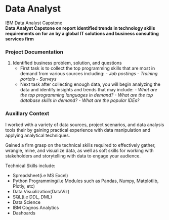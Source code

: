 # Data Analyst
IBM Data Analyst Capstone
<br>
**Data Analyst Capstone on report identified trends in technology skills requirements on for an by a global IT solutions and business consulting services firm** <br>
### Project Documentation
1. Identified business problem, solution, and questions
     - First task is to collect the top programming skills that are most in demand from various sources including:
               - *Job postings
               - Training portals
               - Surveys*
     - Next task after collecting enough data, you will begin analyzing the data and identify insights and trends that may include:
               - *What are the top programming languages in demand?
               - What are the top database skills in demand?
               - What are the popular IDEs?*

### Auxillary Context
I worked with a variety of data sources, project scenarios, and data analysis tools their by gaining practical experience with data manipulation and applying analytical techniques.

Gained a firm grasp on the technical skills required to effectively gather, wrangle, mine, and visualize data, as well as soft skills for working with stakeholders and storytelling with data to engage your audience.

Technical Skills include:
- Spreadsheet(i.e MS Excel)
- Python Programming(i.e Modules such as Pandas, Numpy, Matplotlib, Plotly, etc)
- Data Visualization(DataViz)
- SQL(i.e DDL, DML)
- Data Science
- IBM Cognos Analytics
- Dashoards
